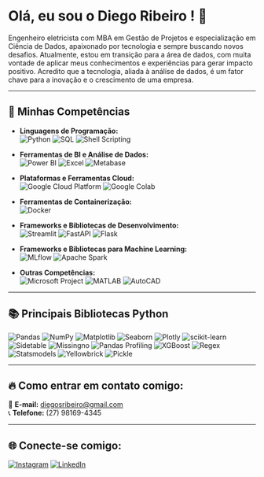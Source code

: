 # Olá, eu sou o Diego Ribeiro ! 👋

Engenheiro eletricista com MBA em Gestão de Projetos e especialização em Ciência de Dados, apaixonado por tecnologia e sempre buscando novos desafios. 
Atualmente, estou em transição para a área de dados, com muita vontade de aplicar meus conhecimentos e experiências para gerar impacto positivo.
Acredito que a tecnologia, aliada à análise de dados, é um fator chave para a inovação e o crescimento de uma empresa.

---

## 🚀 Minhas Competências

- **Linguagens de Programação:**  
  ![Python](https://img.shields.io/badge/-Python-3776AB?style=flat-square&logo=Python&logoColor=white)
  ![SQL](https://img.shields.io/badge/-SQL-4479A1?style=flat-square&logo=MySQL&logoColor=white)
  ![Shell Scripting](https://img.shields.io/badge/-Shell_Scripting-4EAA25?style=flat-square&logo=gnu-bash&logoColor=white)

- **Ferramentas de BI e Análise de Dados:**  
  ![Power BI](https://img.shields.io/badge/-Power%20BI-F2C811?style=flat-square&logo=Power-BI&logoColor=black)
  ![Excel](https://img.shields.io/badge/-Excel-217346?style=flat-square&logo=Microsoft-Excel&logoColor=white)
  ![Metabase](https://img.shields.io/badge/-Metabase-509EE3?style=flat-square&logo=Metabase&logoColor=white)

- **Plataformas e Ferramentas Cloud:**  
  ![Google Cloud Platform](https://img.shields.io/badge/-GCP-4285F4?style=flat-square&logo=Google-Cloud&logoColor=white)
  ![Google Colab](https://img.shields.io/badge/-Google%20Colab-F9AB00?style=flat-square&logo=Google-Colab&logoColor=white)

- **Ferramentas de Containerização:**  
  ![Docker](https://img.shields.io/badge/-Docker-2496ED?style=flat-square&logo=Docker&logoColor=white)

- **Frameworks e Bibliotecas de Desenvolvimento:**  
  ![Streamlit](https://img.shields.io/badge/-Streamlit-FF4B4B?style=flat-square&logo=Streamlit&logoColor=white)
  ![FastAPI](https://img.shields.io/badge/-FastAPI-009688?style=flat-square&logo=FastAPI&logoColor=white)
  ![Flask](https://img.shields.io/badge/-Flask-000000?style=flat-square&logo=Flask&logoColor=white)

- **Frameworks e Bibliotecas para Machine Learning:**  
  ![MLflow](https://img.shields.io/badge/-MLflow-0194E2?style=flat-square&logo=MLflow&logoColor=white)
  ![Apache Spark](https://img.shields.io/badge/-Apache%20Spark-E25A1C?style=flat-square&logo=Apache-Spark&logoColor=white)

- **Outras Competências:**  
  ![Microsoft Project](https://img.shields.io/badge/-Microsoft%20Project-217346?style=flat-square&logo=Microsoft&logoColor=white)
  ![MATLAB](https://img.shields.io/badge/-MATLAB-0076A8?style=flat-square&logo=MathWorks&logoColor=white)
  ![AutoCAD](https://img.shields.io/badge/-AutoCAD-EE3124?style=flat-square&logo=Autodesk&logoColor=white)

---

## 📚 Principais Bibliotecas Python

![Pandas](https://img.shields.io/badge/-Pandas-150458?style=flat-square&logo=Pandas&logoColor=white) ![NumPy](https://img.shields.io/badge/-NumPy-013243?style=flat-square&logo=NumPy&logoColor=white) ![Matplotlib](https://img.shields.io/badge/-Matplotlib-11557C?style=flat-square&logo=Matplotlib&logoColor=white) ![Seaborn](https://img.shields.io/badge/-Seaborn-3776AB?style=flat-square&logo=Seaborn&logoColor=white) ![Plotly](https://img.shields.io/badge/-Plotly-3F4F75?style=flat-square&logo=Plotly&logoColor=white) ![scikit-learn](https://img.shields.io/badge/-Scikit--Learn-F7931E?style=flat-square&logo=scikit-learn&logoColor=white) ![Sidetable](https://img.shields.io/badge/-Sidetable-3776AB?style=flat-square&logo=Python&logoColor=white) ![Missingno](https://img.shields.io/badge/-Missingno-333333?style=flat-square&logo=Python&logoColor=white) ![Pandas Profiling](https://img.shields.io/badge/-Pandas%20Profiling-150458?style=flat-square&logo=Pandas&logoColor=white) ![XGBoost](https://img.shields.io/badge/-XGBoost-EB0028?style=flat-square&logo=XGBoost&logoColor=white) ![Regex](https://img.shields.io/badge/-Regex-3776AB?style=flat-square&logo=Python&logoColor=white) ![Statsmodels](https://img.shields.io/badge/-Statsmodels-3776AB?style=flat-square&logo=Python&logoColor=white) ![Yellowbrick](https://img.shields.io/badge/-Yellowbrick-FFD43B?style=flat-square&logo=Python&logoColor=white) ![Pickle](https://img.shields.io/badge/-Pickle-1C3F94?style=flat-square&logo=Python&logoColor=white)

---

## 🔥 Como entrar em contato comigo:
📧 **E-mail:** diegosribeiro@gmail.com  
📞 **Telefone:** (27) 98169-4345

---

## 🌐 Conecte-se comigo:

[![Instagram](https://img.shields.io/badge/-Instagram-E4405F?style=for-the-badge&logo=Instagram&logoColor=white)](https://www.instagram.com/diegoribeiro.jpg/?hl=pt-br)
[![LinkedIn](https://img.shields.io/badge/-LinkedIn-0A66C2?style=for-the-badge&logo=LinkedIn&logoColor=white)](https://www.linkedin.com/in/diego-ribeiro-55587337/)
